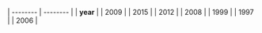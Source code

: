 | -------- | -------- |
| **year** |
| 2009 |
| 2015 |
| 2012 |
| 2008 |
| 1999 |
| 1997 |
| 2006 |
